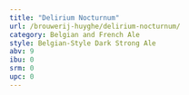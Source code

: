 ```yaml
---
title: "Delirium Nocturnum"
url: /brouwerij-huyghe/delirium-nocturnum/
category: Belgian and French Ale
style: Belgian-Style Dark Strong Ale
abv: 9
ibu: 0
srm: 0
upc: 0
---
```


